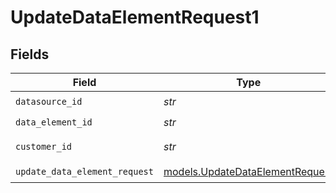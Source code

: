 # UpdateDataElementRequest1


## Fields

| Field                                                                    | Type                                                                     | Required                                                                 | Description                                                              |
| ------------------------------------------------------------------------ | ------------------------------------------------------------------------ | ------------------------------------------------------------------------ | ------------------------------------------------------------------------ |
| `datasource_id`                                                          | *str*                                                                    | :heavy_check_mark:                                                       | N/A                                                                      |
| `data_element_id`                                                        | *str*                                                                    | :heavy_check_mark:                                                       | N/A                                                                      |
| `customer_id`                                                            | *str*                                                                    | :heavy_check_mark:                                                       | Customer ID                                                              |
| `update_data_element_request`                                            | [models.UpdateDataElementRequest](../models/updatedataelementrequest.md) | :heavy_check_mark:                                                       | N/A                                                                      |